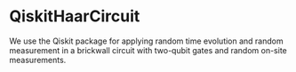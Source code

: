 # QiskitHaarCircuit
We use the Qiskit package for applying random time evolution and random measurement in a brickwall circuit with two-qubit gates and random on-site measurements.
